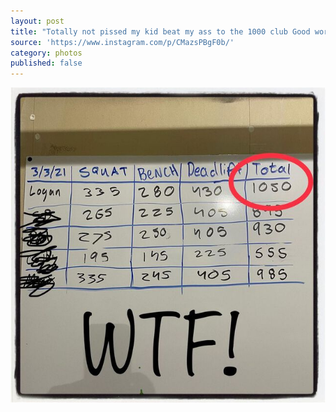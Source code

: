 ```yaml
---
layout: post
title: "Totally not pissed my kid beat my ass to the 1000 club Good work LA"
source: 'https://www.instagram.com/p/CMazsPBgF0b/'
category: photos
published: false
---
```


[![Totally not pissed my kid beat my ass to the 1000 club Good work LA](/instagram/th-CMazsPBgF0b.jpg)](https://www.instagram.com/p/CMazsPBgF0b/)
